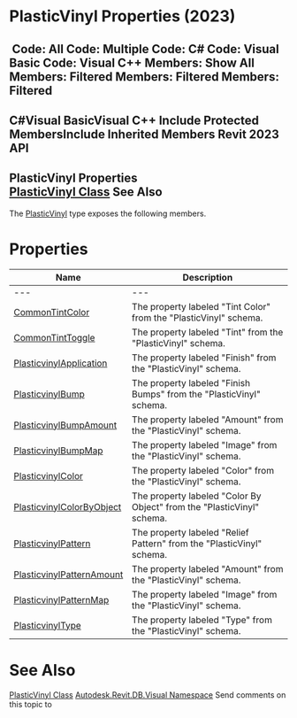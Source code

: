# PlasticVinyl Properties (2023)

﻿
 Code: All Code: Multiple Code: C# Code: Visual Basic Code: Visual C++  Members: Show All Members: Filtered Members: Filtered Members: Filtered   
---  
C#Visual BasicVisual C++
Include Protected MembersInclude Inherited Members
Revit 2023 API  
---  
PlasticVinyl Properties  
[PlasticVinyl Class](f2f81383-0340-7868-72f1-a7bb4a4a2eaa.md "PlasticVinyl Class") See Also  
---  
The [PlasticVinyl](f2f81383-0340-7868-72f1-a7bb4a4a2eaa.md "PlasticVinyl Class") type exposes the following members.
# Properties
| Name | Description |
| --- | --- |
| --- | --- | --- |
| [CommonTintColor](aa2aa0ca-fbb3-bc67-c201-f0209ccc313f.md "CommonTintColor Property") | The property labeled "Tint Color" from the "PlasticVinyl" schema. |
| [CommonTintToggle](36699eca-fc5c-6ebb-6bd6-5d75d389a0c2.md "CommonTintToggle Property") | The property labeled "Tint" from the "PlasticVinyl" schema. |
| [PlasticvinylApplication](b1285129-9702-af4b-e56e-f80fa534d39d.md "PlasticvinylApplication Property") | The property labeled "Finish" from the "PlasticVinyl" schema. |
| [PlasticvinylBump](b909d438-9e23-3a5e-2edb-6c44154e6c85.md "PlasticvinylBump Property") | The property labeled "Finish Bumps" from the "PlasticVinyl" schema. |
| [PlasticvinylBumpAmount](bb60bb2b-6f47-5ba7-9116-10e37a271e28.md "PlasticvinylBumpAmount Property") | The property labeled "Amount" from the "PlasticVinyl" schema. |
| [PlasticvinylBumpMap](2ffc0a97-bafa-9890-5c93-41ad61bd4fbf.md "PlasticvinylBumpMap Property") | The property labeled "Image" from the "PlasticVinyl" schema. |
| [PlasticvinylColor](65792428-4fa6-102e-96b9-c3ddc5b37c44.md "PlasticvinylColor Property") | The property labeled "Color" from the "PlasticVinyl" schema. |
| [PlasticvinylColorByObject](b1fdd314-2f1b-d249-36f4-032acb4cced6.md "PlasticvinylColorByObject Property") | The property labeled "Color By Object" from the "PlasticVinyl" schema. |
| [PlasticvinylPattern](76f3c8fd-ae2f-99c8-217d-56e188a92e66.md "PlasticvinylPattern Property") | The property labeled "Relief Pattern" from the "PlasticVinyl" schema. |
| [PlasticvinylPatternAmount](4f39ffd7-c410-5a34-bcf7-d9d967be11c6.md "PlasticvinylPatternAmount Property") | The property labeled "Amount" from the "PlasticVinyl" schema. |
| [PlasticvinylPatternMap](354f564a-14f4-dc08-e9aa-c3c9301c1921.md "PlasticvinylPatternMap Property") | The property labeled "Image" from the "PlasticVinyl" schema. |
| [PlasticvinylType](f9aa0eb4-2760-c357-6260-716d7c93d555.md "PlasticvinylType Property") | The property labeled "Type" from the "PlasticVinyl" schema. |

# See Also
[PlasticVinyl Class](f2f81383-0340-7868-72f1-a7bb4a4a2eaa.md "PlasticVinyl Class")
[Autodesk.Revit.DB.Visual Namespace](f5a10581-6ac2-be19-0e32-f87d05bc8b83.md "Autodesk.Revit.DB.Visual Namespace")
Send comments on this topic to 